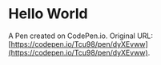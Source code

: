 # Hello World

A Pen created on CodePen.io. Original URL: [https://codepen.io/Tcu98/pen/dyXEvww](https://codepen.io/Tcu98/pen/dyXEvww).


